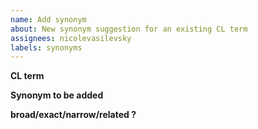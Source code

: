 ```yaml
---
name: Add synonym
about: New synonym suggestion for an existing CL term
assignees: nicolevasilevsky
labels: synonyms
---
```


**CL term**


**Synonym to be added**


**broad/exact/narrow/related ?**


